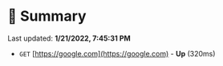 # 📖 Summary
Last updated: **1/21/2022, 7:45:31 PM**

- `GET` [https://google.com](https://google.com) - **Up** (320ms)
